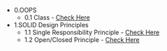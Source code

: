 - 0.OOPS
  - 0.1 Class - [Check Here](https://codexam.notion.site/0-1-Classes-6f789ce839824197bfa8894149bef817?pvs=25)
- 1.SOLID Design Principles
   - 1.1 Single Responsibility Principle - [Check Here](https://codexam.notion.site/1-1-Single-Responsibility-Principle-7a216a570d564aeb84ae4c642196d368)
   - 1.2 Open/Closed Principle - [Check Here](https://codexam.notion.site/1-2-Open-Closed-Principle-9d3af70db1d847e38457ce7415929a41?pvs=25)